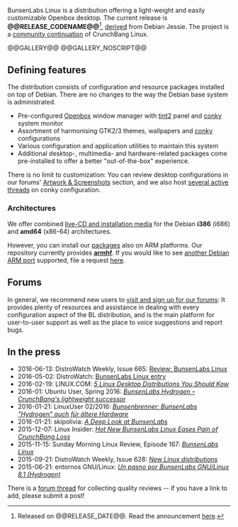 [openbox]:    <http://openbox.org/wiki/Main_Page>
[debian]:     <https://www.debian.org>
[bunsenintro]:<http://crunchbang.org/forums/viewtopic.php?id=39049>
[cb]:         <http://crunchbang.org/forums/viewtopic.php?id=38916>
[releaseurl]: <@@RELEASE_ANNOUNCEMENT_URL@@>
[censuslink]: <https://wiki.debian.org/Derivatives/Census/BunsenLabs>

BunsenLabs Linux is a distribution offering a light-weight and easily
customizable Openbox desktop. The current release is
**\@\@RELEASE\_CODENAME\@\@**[^1], [derived][censuslink] from Debian
Jessie. The project is a [community continuation][bunsenintro] of
CrunchBang Linux.

[^1]: Released on \@\@RELEASE\_DATE\@\@. Read the announcement [here][releaseurl].

\@\@GALLERY\@\@
<noscript>
\@\@GALLERY\_NOSCRIPT\@\@
</noscript>

## Defining features

The distribution consists of configuration and resource packages
installed on top of Debian. There are no changes to the way the Debian
base system is administrated.

* Pre-configured [Openbox](http://openbox.org/wiki/Main_Page) window
  manager with [tint2](https://gitlab.com/o9000/tint2) panel and
  [conky](http://conky.sourceforge.net/) system monitor
* Assortment of harmonising GTK2/3 themes, wallpapers and
  [conky](https://github.com/brndnmtthws/conky) configurations
* Various configuration and application utilities to maintain this
  system
* Additional desktop-, multimedia- and hardware-related packages come
  pre-installed to offer a better "out-of-the-box" experience.

There is no limit to customization: You can review desktop
configurations in our forums' [Artwork &
Screenshots](https://forums.bunsenlabs.org/viewforum.php?id=8) section,
and we also host [several active
threads](https://forums.bunsenlabs.org/viewforum.php?id=9) on conky
configuration.

### Architectures

We offer combined [live-CD and installation
media](/installation.html#live-cddvdusb-key-method) for the Debian
**i386** (i686) and **amd64** (x86-64) architectures.

However, you can install our [packages](/installation.html#repository-method) also on ARM platforms.
Our repository currently provides **[armhf](https://wiki.debian.org/ArmHardFloatPort)**.
If you would like to see [another Debian ARM port](https://www.debian.org/ports/arm/) supported,
file a request [here](https://forums.bunsenlabs.org/viewforum.php?id=13).

## Forums

In general, we recommend new users to [visit and sign up for  our
forums](https://forums.bunsenlabs.org): It provides plenty of resources
and assistance in dealing with every configuration aspect of the BL
distribution, and is the main platform for user-to-user support as well
as the place to voice suggestions and report bugs.

## In the press

* 2016-06-13: DistroWatch Weekly, Issue 665: [Review: BunsenLabs Linux](https://distrowatch.com/weekly.php?issue=20160613#bunsen)
* 2016-05-02: DistroWatch: [BunsenLabs Linux entry](https://distrowatch.com/table.php?distribution=bunsenlabs)
* 2016-02-19: LINUX.COM: *[5 Linux Desktop Distributions You Should Kow](http://www.linux.com/learn/tutorials/886407-5-live-linux-desktop-distributions-you-should-know)*
* 2016-01: Ubuntu User, Spring 2016: *[BunsenLabs Hydrogen – CrunchBang's lightweight successor](https://www.ubuntu-user.com/Magazine/Archive/2016/28/BunsenLabs-Hydrogen-CrunchBang-s-lightweight-successor)*
* 2016-01-21: LinuxUser 02/2016: *[Bunsenbrenner: BunsenLabs "Hydrogen" auch für ältere Hardware](http://www.linux-community.de/Internal/Artikel/Print-Artikel/LinuxUser/2016/02/Bunsenbrenner)*
* 2016-01-21: skipolivia: *[A Deep Look at BunsenLabs](http://opensource.skipoliva.com/2016/01/21/a-deep-look-at-bunsenlabs/)*
* 2015-12-07: Linux Insider: *[Hot New BunsenLabs Linux Eases Pain of CrunchBang Loss](http://www.linuxinsider.com/story/82837.html?rss=1)*
* 2015-11-15: Sunday Morning Linux Review, Episode 167: *[BunsenLabs Linux](http://smlr.us/?p=4833/)*
* 2015-09-21: DistroWatch Weekly, Issue 628: *[New Linux distributions](http://distrowatch.com/weekly.php?issue=20150921#waiting)*
* 2015-06-21: entornos GNU/Linux: *[Un pasno por BunsenLabs GNU/Linux 8.1 (Hydrogen)](http://entornosgnulinux.com/2015/06/21/un-paseo-por-bunsenlabs-gnulinux-8-1-hydrogen/)*

There is a [forum thread](https://forums.bunsenlabs.org/viewtopic.php?id=763) for collecting quality reviews -- if you have a link to add, please submit a post!
